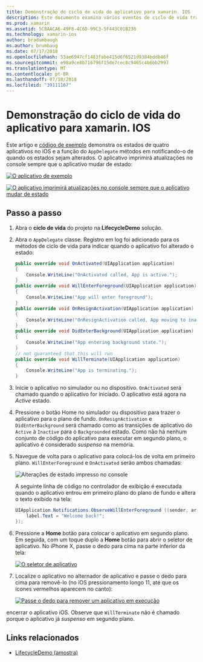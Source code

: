 ```yaml
---
title: Demonstração do ciclo de vida do aplicativo para xamarin. IOS
description: Este documento examina vários eventos de ciclo de vida tratados pelo representante do aplicativo em um aplicativo iOS, demonstrando a quando e como esses eventos são manipulados.
ms.prod: xamarin
ms.assetid: 5C8AACA6-49F8-4C6D-99C3-5F443C01B230
ms.technology: xamarin-ios
author: bradumbaugh
ms.author: brumbaug
ms.date: 07/17/2018
ms.openlocfilehash: 53ae6947cf1483fabe415d6f6521d9384bddb46f
ms.sourcegitcommit: e98a9ce8b716796f15de7cec8c9465c4b6bb2997
ms.translationtype: MT
ms.contentlocale: pt-BR
ms.lasthandoff: 07/18/2018
ms.locfileid: "39111167"
---
```

# <a name="application-lifecycle-demo-for-xamarinios"></a>Demonstração do ciclo de vida do aplicativo para xamarin. IOS

Este artigo e [código de exemplo](https://developer.xamarin.com/samples/monotouch/LifecycleDemo/) demonstra os estados de quatro aplicativos no iOS e a função do `AppDelegate` métodos em notificando-o de quando os estados sejam alterados. O aplicativo imprimirá atualizações no console sempre que o aplicativo mudar de estado:

[![](application-lifecycle-demo-images/image3-sml.png "O aplicativo de exemplo")](application-lifecycle-demo-images/image3.png#lightbox)

[![](application-lifecycle-demo-images/image4.png "O aplicativo imprimirá atualizações no console sempre que o aplicativo mudar de estado")](application-lifecycle-demo-images/image4.png#lightbox)

## <a name="walkthrough"></a>Passo a passo

1. Abra o **ciclo de vida** do projeto na **LifecycleDemo** solução.
1. Abra o `AppDelegate` classe. Registro em log foi adicionado para os métodos de ciclo de vida para indicar quando o aplicativo foi alterado o estado:

    ```csharp
    public override void OnActivated(UIApplication application)
    {
        Console.WriteLine("OnActivated called, App is active.");
    }
    public override void WillEnterForeground(UIApplication application)
    {
        Console.WriteLine("App will enter foreground");
    }
    public override void OnResignActivation(UIApplication application)
    {
        Console.WriteLine("OnResignActivation called, App moving to inactive state.");
    }
    public override void DidEnterBackground(UIApplication application)
    {
        Console.WriteLine("App entering background state.");
    }
    // not guaranteed that this will run
    public override void WillTerminate(UIApplication application)
    {
        Console.WriteLine("App is terminating.");
    }
    ```

1. Inicie o aplicativo no simulador ou no dispositivo. `OnActivated` será chamado quando o aplicativo for iniciado. O aplicativo está agora na _Active_ estado.
1. Pressione o botão Home no simulador ou dispositivo para trazer o aplicativo para o plano de fundo. `OnResignActivation` e `DidEnterBackground` será chamado como as transições de aplicativo do `Active` à `Inactive` para o `Backgrounded` estado. Como não há nenhum conjunto de código do aplicativo para executar em segundo plano, o aplicativo é considerado _suspenso_ na memória.
1. Navegue de volta para o aplicativo para colocá-los de volta em primeiro plano. `WillEnterForeground` e `OnActivated` serão ambos chamadas:

    ![](application-lifecycle-demo-images/image4.png "Alterações de estado impresso no console")

    A seguinte linha de código no controlador de exibição é executada quando o aplicativo entrou em primeiro plano do plano de fundo e altera o texto exibido na tela:

    ```csharp
    UIApplication.Notifications.ObserveWillEnterForeground ((sender, args) => {
        label.Text = "Welcome back!";
    });
    ```

1. Pressione a **Home** botão para colocar o aplicativo em segundo plano. Em seguida, com um toque duplo a **Home** botão para abrir o seletor de aplicativo. No iPhone X, passe o dedo para cima na parte inferior da tela:

    [![O seletor de aplicativo](application-lifecycle-demo-images/app-switcher-sml.png "o alternador de aplicativo")](application-lifecycle-demo-images/app-switcher.png#lightbox)
  
1. Localize o aplicativo no alternador de aplicativo e passe o dedo para cima para removê-lo (no iOS pressionamento longo 11, até que os ícones vermelhos aparecem no canto):

    [![Passe o dedo para remover um aplicativo em execução](application-lifecycle-demo-images/app-switcher-swipe-sml.png "passar o dedo para remover um aplicativo em execução")](application-lifecycle-demo-images/app-switcher-swipe.png#lightbox)

encerrar o aplicativo iOS. Observe que `WillTerminate` não é chamado porque o aplicativo já _suspenso_ em segundo plano.

## <a name="related-links"></a>Links relacionados

- [LifecycleDemo (amostra)](https://developer.xamarin.com/samples/monotouch/LifecycleDemo/)
